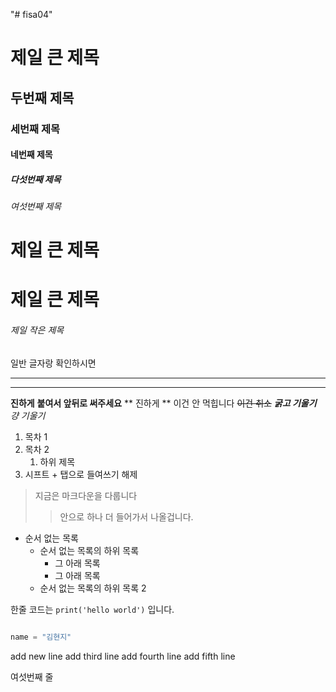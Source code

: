 "# fisa04" 
 # 제일 큰 제목
 ## 두번째 제목
 ### 세번째 제목
 #### 네번째 제목
 ##### 다섯번째 제목
 ###### 여섯번째 제목
# 제일 큰 제목 
<h1>제일 큰 제목</h1>

###### 제일 작은 제목
일반 글자랑 확인하시면 

--- 
***

__진하게__
**붙여서 앞뒤로 써주세요**
** 진하게 ** 이건 안 먹힙니다
~~이건 취소~~
***굵고 기울기***
*걍 기울기*

1. 목차 1
2. 목차 2
     1. 하위 제목
3. 시프트 + 탭으로 들여쓰기 해제

> 지금은 마크다운을 다룹니다
>> 안으로 하나 더 들어가서 나올겁니다.
>

- 순서 없는 목록
  - 순서 없는 목록의 하위 목록
    - 그 아래 목록
    - 그 아래 목록
  - 순서 없는 목록의 하위 목록 2
 
한줄 코드는 `print('hello world')` 입니다.

```python

name = "김현지"
```
 add new line
 add third line
 add fourth line
 add fifth line

 여섯번째 줄
